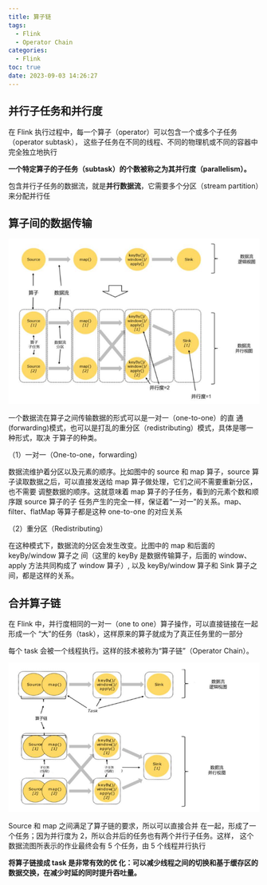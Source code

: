 ```yaml
---
title: 算子链
tags:
  - Flink
  - Operator Chain
categories:
  - Flink
toc: true
date: 2023-09-03 14:26:27
---
```



## 并行子任务和并行度

在 Flink 执行过程中，每一个算子（operator）可以包含一个或多个子任务（operator subtask）， 这些子任务在不同的线程、不同的物理机或不同的容器中完全独立地执行 

 **一个特定算子的子任务（subtask）的个数被称之为其并行度（parallelism）。** 

包含并行子任务的数据流，就是**并行数据流**，它需要多个分区（stream partition）来分配并行任 

##  算子间的数据传输 

![1693722079994](算子链/1693722079994.png)

一个数据流在算子之间传输数据的形式可以是一对一（one-to-one）的直 通 (forwarding)模式，也可以是打乱的重分区（redistributing）模式，具体是哪一种形式，取决 于算子的种类。

 （1）一对一（One-to-one，forwarding） 

数据流维护着分区以及元素的顺序。比如图中的 source 和 map 算子，source 算子读取数据之后，可以直接发送给 map 算子做处理，它们之间不需要重新分区，也不需要 调整数据的顺序。这就意味着 map 算子的子任务，看到的元素个数和顺序跟 source 算子的子 任务产生的完全一样，保证着“一对一”的关系。map、filter、flatMap 等算子都是这种 one-to-one 的对应关系 

 （2）重分区（Redistributing） 

在这种模式下，数据流的分区会发生改变。比图中的 map 和后面的 keyBy/window 算子之 间（这里的 keyBy 是数据传输算子，后面的 window、apply 方法共同构成了 window 算子）, 以及 keyBy/window 算子和 Sink 算子之间，都是这样的关系。

## 合并算子链

在 Flink 中，并行度相同的一对一（one to one）算子操作，可以直接链接在一起形成一个 “大”的任务（task），这样原来的算子就成为了真正任务里的一部分 

每个 task  会被一个线程执行。这样的技术被称为“算子链”（Operator Chain）。 

![1693722193555](算子链/1693722193555.png)

Source 和 map 之间满足了算子链的要求，所以可以直接合并 在一起，形成了一个任务；因为并行度为 2，所以合并后的任务也有两个并行子任务。这样， 这个数据流图所表示的作业最终会有 5 个任务，由 5 个线程并行执行 

 **将算子链接成 task 是非常有效的优 化：可以减少线程之间的切换和基于缓存区的数据交换，在减少时延的同时提升吞吐量。** 

